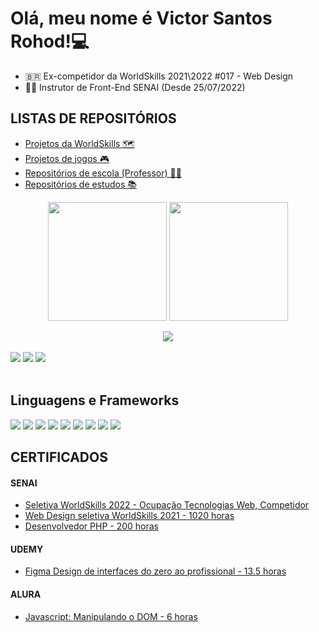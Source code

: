 ## <h1>Olá, meu nome é Victor Santos Rohod!💻</h1>
<ul>
  <li>🇧🇷 Ex-competidor da WorldSkills 2021\2022 #017 - Web Design </li>
  <li>👨‍🏫 Instrutor de Front-End SENAI (Desde 25/07/2022)</li>
</ul>

<h2>LISTAS DE REPOSITÓRIOS</h2>
<ul>
  <a href="https://github.com/stars/VSRohod/lists/ws2021-2022"><li>Projetos da WorldSkills 🗺️</li></a>
  <a href="https://github.com/stars/VSRohod/lists/games"><li>Projetos de jogos 🎮</li></a>
  <a href="https://github.com/stars/VSRohod/lists/escola"><li>Repositórios de escola (Professor) 👨‍🏫</li></a>
  <a href="https://github.com/stars/VSRohod/lists/estudos-cursos"><li>Repositórios de estudos 📚</li></a>
</ul>

<div align="center">
    <img align="center" height="190em" src="https://github-readme-stats.vercel.app/api?username=VSRohod&show_icons=true&theme=react&include_all_commits=true&count_private=false"/> 
    <img align="center" height="190em" src="https://github-readme-stats.vercel.app/api/top-langs/?username=VSRohod&layout=compact&langs_count=7&theme=react"/>
</div>

<br>
<div align="center">
<img src="https://media.tenor.com/gTg8ZSZMR6YAAAAC/scaler-create-impact.gif">
</div>

<br>
<div>
  <a href="https://www.instagram.com/victor_rohod/" target="_blank"><img src="https://img.shields.io/badge/Instagram-E4405F?style=for-the-badge&logo=instagram&logoColor=white"/></a>
  <a href="https://www.linkedin.com/in/victor-santos-rohod/" target="_blank"><img src="https://img.shields.io/badge/LinkedIn-0077B5?style=for-the-badge&logo=linkedin&logoColor=white"/></a>
  <a href="mailto:victorsantosrohod@gmail.com" target="_blank"><img src="https://img.shields.io/badge/Gmail-D14836?style=for-the-badge&logo=gmail&logoColor=white"/></a>
</div>
  <br>
<div>
  <h2>Linguagens e Frameworks</h2>
  <img src=https://progress-bar.dev/90?title=HTML />
  <img src=https://progress-bar.dev/90?title=CSS />
  <img src=https://progress-bar.dev/70?title=JAVASCRIPT />
  <img src=https://progress-bar.dev/80?title=BOOTSTRAP  />
  <img src=https://progress-bar.dev/20?title=REACT  />
  <img src=https://progress-bar.dev/40?title=ANGULAR  />
  <img src=https://progress-bar.dev/40?title=LARAVEL  />
  <img src=https://progress-bar.dev/70?title=PHP  />
  <img src=https://progress-bar.dev/50?title=SQL  />
</div>

<div>
  <h2>CERTIFICADOS</h2>
  <h4>SENAI</h4>
  <ul>
    <a href="https://github.com/VSRohod/certificados/blob/main/SENAI/Tecnologia%20WEB.jpeg"><li>Seletiva WorldSkills 2022 - Ocupação Tecnologias Web, Competidor</li></a>
    <a href="https://github.com/VSRohod/certificados/blob/main/SENAI/Web%20Design%20frente.jpeg"><li>Web Design seletiva WorldSkills 2021 - 1020 horas</li></a>
    <a href="https://github.com/VSRohod/certificados/blob/main/SENAI/Desenvolvedor%20PHP%20%20frente.jpeg"><li>Desenvolvedor PHP - 200 horas</li></a>
  </ul>
  <h4>UDEMY</h4>
  <ul>
    <a href="https://github.com/VSRohod/certificados/blob/main/Udemy/figma%20design%20de%20interfaces%20do%20zero%20ao%20profissional.pdf"><li>Figma Design de interfaces do zero ao profissional - 13.5 horas</li></a>
  </ul>
  <h4>ALURA</h4>
  <ul>
    <a href="https://github.com/VSRohod/certificados/blob/main/Alura/Victor%20Santos%20Rohod%20-%20Curso%20JavaScript_%20manipulando%20o%20DOM%20-%20Alura.pdf"><li>Javascript: Manipulando o DOM - 6 horas</li></a>
  </ul>
</div>
